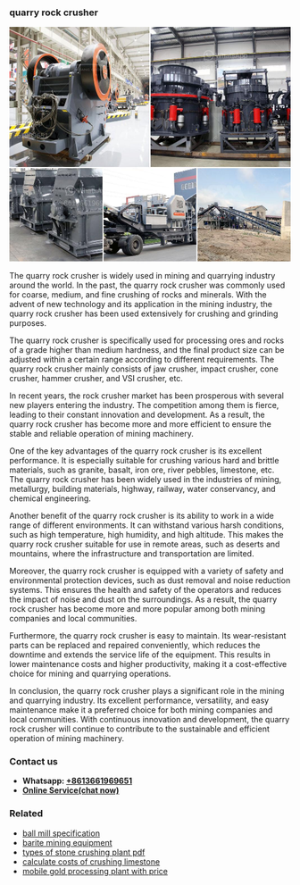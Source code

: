 <h3>quarry rock crusher</h3><img src='1706767072.jpg' alt=''><p>The quarry rock crusher is widely used in mining and quarrying industry around the world. In the past, the quarry rock crusher was commonly used for coarse, medium, and fine crushing of rocks and minerals. With the advent of new technology and its application in the mining industry, the quarry rock crusher has been used extensively for crushing and grinding purposes.</p><p>The quarry rock crusher is specifically used for processing ores and rocks of a grade higher than medium hardness, and the final product size can be adjusted within a certain range according to different requirements. The quarry rock crusher mainly consists of jaw crusher, impact crusher, cone crusher, hammer crusher, and VSI crusher, etc.</p><p>In recent years, the rock crusher market has been prosperous with several new players entering the industry. The competition among them is fierce, leading to their constant innovation and development. As a result, the quarry rock crusher has become more and more efficient to ensure the stable and reliable operation of mining machinery.</p><p>One of the key advantages of the quarry rock crusher is its excellent performance. It is especially suitable for crushing various hard and brittle materials, such as granite, basalt, iron ore, river pebbles, limestone, etc. The quarry rock crusher has been widely used in the industries of mining, metallurgy, building materials, highway, railway, water conservancy, and chemical engineering.</p><p>Another benefit of the quarry rock crusher is its ability to work in a wide range of different environments. It can withstand various harsh conditions, such as high temperature, high humidity, and high altitude. This makes the quarry rock crusher suitable for use in remote areas, such as deserts and mountains, where the infrastructure and transportation are limited.</p><p>Moreover, the quarry rock crusher is equipped with a variety of safety and environmental protection devices, such as dust removal and noise reduction systems. This ensures the health and safety of the operators and reduces the impact of noise and dust on the surroundings. As a result, the quarry rock crusher has become more and more popular among both mining companies and local communities.</p><p>Furthermore, the quarry rock crusher is easy to maintain. Its wear-resistant parts can be replaced and repaired conveniently, which reduces the downtime and extends the service life of the equipment. This results in lower maintenance costs and higher productivity, making it a cost-effective choice for mining and quarrying operations.</p><p>In conclusion, the quarry rock crusher plays a significant role in the mining and quarrying industry. Its excellent performance, versatility, and easy maintenance make it a preferred choice for both mining companies and local communities. With continuous innovation and development, the quarry rock crusher will continue to contribute to the sustainable and efficient operation of mining machinery.</p><h3>Contact us</h3><ul><li><strong>Whatsapp:&nbsp;<a href="https://wa.me/8613661969651">+8613661969651</a></strong></li><li><a href="https://swt.shibang-china.com/?git&amp;zhl&amp;quarry rock crusher"><strong>Online Service(chat now)</strong></a></li></ul><h3>Related</h3><ul><li><a href='ball mill specification.md'>ball mill specification</a></li><li><a href='barite mining equipment.md'>barite mining equipment</a></li><li><a href='types of stone crushing plant pdf.md'>types of stone crushing plant pdf</a></li><li><a href='calculate costs of crushing limestone.md'>calculate costs of crushing limestone</a></li><li><a href='mobile gold processing plant with price.md'>mobile gold processing plant with price</a></li></ul>